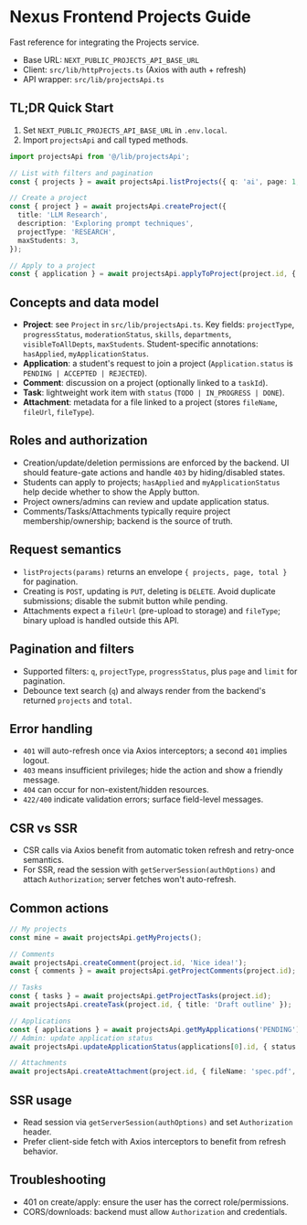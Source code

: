 # Nexus Frontend Projects Guide

Fast reference for integrating the Projects service.

- Base URL: `NEXT_PUBLIC_PROJECTS_API_BASE_URL`
- Client: `src/lib/httpProjects.ts` (Axios with auth + refresh)
- API wrapper: `src/lib/projectsApi.ts`

## TL;DR Quick Start
1) Set `NEXT_PUBLIC_PROJECTS_API_BASE_URL` in `.env.local`.
2) Import `projectsApi` and call typed methods.

```ts
import projectsApi from '@/lib/projectsApi';

// List with filters and pagination
const { projects } = await projectsApi.listProjects({ q: 'ai', page: 1, limit: 10 });

// Create a project
const { project } = await projectsApi.createProject({
  title: 'LLM Research',
  description: 'Exploring prompt techniques',
  projectType: 'RESEARCH',
  maxStudents: 3,
});

// Apply to a project
const { application } = await projectsApi.applyToProject(project.id, { message: 'Interested!' });
```

## Concepts and data model
- __Project__: see `Project` in `src/lib/projectsApi.ts`. Key fields: `projectType`, `progressStatus`, `moderationStatus`, `skills`, `departments`, `visibleToAllDepts`, `maxStudents`. Student-specific annotations: `hasApplied`, `myApplicationStatus`.
- __Application__: a student's request to join a project (`Application.status` is `PENDING | ACCEPTED | REJECTED`).
- __Comment__: discussion on a project (optionally linked to a `taskId`).
- __Task__: lightweight work item with `status` (`TODO | IN_PROGRESS | DONE`).
- __Attachment__: metadata for a file linked to a project (stores `fileName`, `fileUrl`, `fileType`).

## Roles and authorization
- Creation/update/deletion permissions are enforced by the backend. UI should feature-gate actions and handle `403` by hiding/disabled states.
- Students can apply to projects; `hasApplied` and `myApplicationStatus` help decide whether to show the Apply button.
- Project owners/admins can review and update application status.
- Comments/Tasks/Attachments typically require project membership/ownership; backend is the source of truth.

## Request semantics
- `listProjects(params)` returns an envelope `{ projects, page, total }` for pagination.
- Creating is `POST`, updating is `PUT`, deleting is `DELETE`. Avoid duplicate submissions; disable the submit button while pending.
- Attachments expect a `fileUrl` (pre-upload to storage) and `fileType`; binary upload is handled outside this API.

## Pagination and filters
- Supported filters: `q`, `projectType`, `progressStatus`, plus `page` and `limit` for pagination.
- Debounce text search (`q`) and always render from the backend's returned `projects` and `total`.

## Error handling
- `401` will auto-refresh once via Axios interceptors; a second `401` implies logout.
- `403` means insufficient privileges; hide the action and show a friendly message.
- `404` can occur for non-existent/hidden resources.
- `422/400` indicate validation errors; surface field-level messages.

## CSR vs SSR
- CSR calls via Axios benefit from automatic token refresh and retry-once semantics.
- For SSR, read the session with `getServerSession(authOptions)` and attach `Authorization`; server fetches won't auto-refresh.

## Common actions
```ts
// My projects
const mine = await projectsApi.getMyProjects();

// Comments
await projectsApi.createComment(project.id, 'Nice idea!');
const { comments } = await projectsApi.getProjectComments(project.id);

// Tasks
const { tasks } = await projectsApi.getProjectTasks(project.id);
await projectsApi.createTask(project.id, { title: 'Draft outline' });

// Applications
const { applications } = await projectsApi.getMyApplications('PENDING');
// Admin: update application status
await projectsApi.updateApplicationStatus(applications[0].id, { status: 'ACCEPTED' });

// Attachments
await projectsApi.createAttachment(project.id, { fileName: 'spec.pdf', fileUrl: 'https://...', fileType: 'application/pdf' });
```

## SSR usage
- Read session via `getServerSession(authOptions)` and set `Authorization` header.
- Prefer client-side fetch with Axios interceptors to benefit from refresh behavior.

## Troubleshooting
- 401 on create/apply: ensure the user has the correct role/permissions.
- CORS/downloads: backend must allow `Authorization` and credentials.
